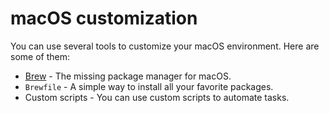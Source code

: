 # macOS customization

You can use several tools to customize your macOS environment. Here are some of them:

- [Brew](https://brew.sh/) - The missing package manager for macOS.
- `Brewfile` - A simple way to install all your favorite packages.
- Custom scripts - You can use custom scripts to automate tasks.
